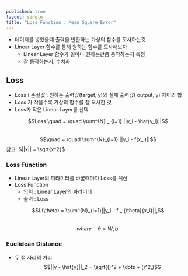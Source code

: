 ```yaml
---
published: true
layout: single
title: "Loss Function : Mean Square Error"
---
```

* 데이터를 넣었을때 출력을 반환하는 가상의 함수를 모사하는것
* Linear Layer 함수를 통해 원하는 함수를 모사해보자
  * Linear Layer 함수가 얼마나 원하는만큼 동작하는지 측정
  * 잘 동작하는지, 수치화
## Loss
* Loss ( 손실값 : 원하는 출력값(target, y)와 실제 출력값( output, y) 차이의 합
* Loss 가 작을수록 가상의 함수를 잘 모사한 것
* Loss가 작은 Linear Layer를 선택

$$Loss \quad = \quad \sum^{N} _ {i=1} ||y_i - \hat{y_i}||$$   
$$\quad = \quad \sum^{N}_{i=1} ||y_i - f(x_i)||$$
참고: $||x|| = \sqrt{x^2}$ 

### Loss Function
* Linear Layer의 파라미터를 바꿀때마다 Loss를 계산
* Loss Function
    * 입력 : Linear Layer의 파라미터
    * 출력 : Loss

$$L(\theta) = \sum^{N}_{i=1}||y_i - f _ {\theta}{x_i}||,$$   
$$where \quad \theta = {W, b}.$$

### Euclidean Distance
* 두 점 사리의 거리
$$||y - \hat{y}||_2 = \sqrt{()^2 + \dots + ()^2,}$$
